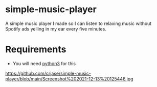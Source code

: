 # simple-music-player
A simple music player I made so I can listen to relaxing music without Spotify ads yelling in my ear every five minutes.

# Requirements
- You will need [python3](https://www.python.org/) for this

https://github.com/crjase/simple-music-player/blob/main/Screenshot%202021-12-13%20125446.jpg
